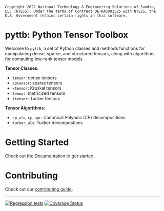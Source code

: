 ```
Copyright 2022 National Technology & Engineering Solutions of Sandia,
LLC (NTESS). Under the terms of Contract DE-NA0003525 with NTESS, the
U.S. Government retains certain rights in this software.
```

# pyttb: Python Tensor Toolbox

Welcome to `pyttb`, a set of Python classes and methods functions for 
manipulating dense, sparse, and structured tensors, along with algorithms 
for computing low-rank tensor models.

**Tensor Classes:**
* `tensor`: dense tensors
* `sptensor`: sparse tensors
* `ktensor`: Kruskal tensors
* `tenmat`: matricized tensors
* `ttensor`: Tucker tensors

**Tensor Algorithms:**
* `cp_als`, `cp_apr`: Canonical Polyadic (CP) decompositions
* `tucker_als`: Tucker decompostions

# Getting Started
Check out the [Documentation](https://pyttb.readthedocs.io) to get started.

# Contributing
Check out our [contributing guide](CONTRIBUTING.md).

---
[![Regression tests](https://github.com/sandialabs/pyttb/actions/workflows/regression-tests.yml/badge.svg)](https://github.com/sandialabs/pyttb/actions/workflows/regression-tests.yml) [![Coverage Status](https://coveralls.io/repos/github/sandialabs/pyttb/badge.svg?branch=main)](https://coveralls.io/github/sandialabs/pyttb?branch=main)
